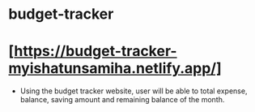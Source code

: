 # budget-tracker
# [https://budget-tracker-myishatunsamiha.netlify.app/]
 * Using the budget tracker website, user will be able to total expense, balance, saving amount and remaining balance of the month. 
